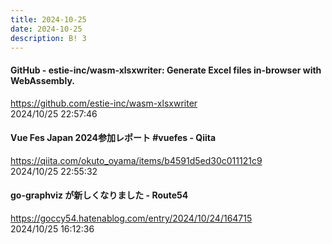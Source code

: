 ```yaml
---
title: 2024-10-25
date: 2024-10-25
description: B! 3
---
```


#### GitHub - estie-inc/wasm-xlsxwriter: Generate Excel files in-browser with WebAssembly.
https://github.com/estie-inc/wasm-xlsxwriter<br>
2024/10/25 22:57:46<br>


#### Vue Fes Japan 2024参加レポート #vuefes - Qiita
https://qiita.com/okuto_oyama/items/b4591d5ed30c011121c9<br>
2024/10/25 22:55:32<br>


#### go-graphviz が新しくなりました - Route54
https://goccy54.hatenablog.com/entry/2024/10/24/164715<br>
2024/10/25 16:12:36<br>



